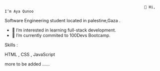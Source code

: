                                                                    👋 Hi, I’m Aya Qunoo 


Software Engineering student located in palestine,Gaza .

- 👀 I’m interested in learning full-stack development.
- 🌱 I’m currently commited to 100Devs Bootcamp.
 
 
 Skills :  
 
 HTML ,
 CSS  ,
 JavaScript   
 
   more to be added ......
 
 



<!---
AyaQunoo/AyaQunoo is a ✨ special ✨ repository because its `README.md` (this file) appears on your GitHub profile.
You can click the Preview link to take a look at your changes.
--->
